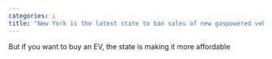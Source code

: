 ```yaml
---
categories: i
title: "New York is the latest state to ban sales of new gaspowered vehicles by 2035"
---
```

But if you want to buy an EV, the state is making it more affordable